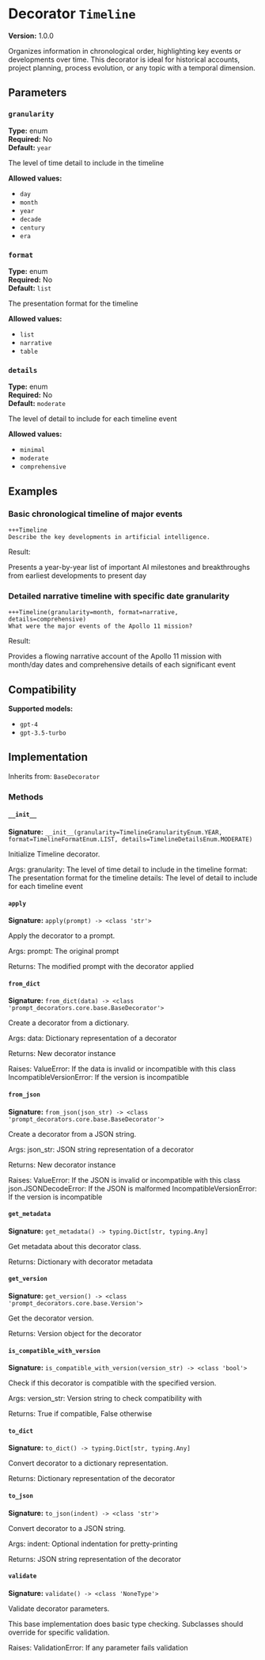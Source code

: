 # Decorator `Timeline`

**Version:** 1.0.0

Organizes information in chronological order, highlighting key events or developments over time. This decorator is ideal for historical accounts, project planning, process evolution, or any topic with a temporal dimension.

## Parameters

### `granularity`

**Type:** enum  
**Required:** No  
**Default:** `year`  

The level of time detail to include in the timeline

**Allowed values:**

- `day`
- `month`
- `year`
- `decade`
- `century`
- `era`

### `format`

**Type:** enum  
**Required:** No  
**Default:** `list`  

The presentation format for the timeline

**Allowed values:**

- `list`
- `narrative`
- `table`

### `details`

**Type:** enum  
**Required:** No  
**Default:** `moderate`  

The level of detail to include for each timeline event

**Allowed values:**

- `minimal`
- `moderate`
- `comprehensive`

## Examples

### Basic chronological timeline of major events

```
+++Timeline
Describe the key developments in artificial intelligence.
```

Result:

Presents a year-by-year list of important AI milestones and breakthroughs from earliest developments to present day

### Detailed narrative timeline with specific date granularity

```
+++Timeline(granularity=month, format=narrative, details=comprehensive)
What were the major events of the Apollo 11 mission?
```

Result:

Provides a flowing narrative account of the Apollo 11 mission with month/day dates and comprehensive details of each significant event

## Compatibility

**Supported models:**

- `gpt-4`
- `gpt-3.5-turbo`

## Implementation

Inherits from: `BaseDecorator`

### Methods

#### `__init__`

**Signature:** `__init__(granularity=TimelineGranularityEnum.YEAR, format=TimelineFormatEnum.LIST, details=TimelineDetailsEnum.MODERATE)`

Initialize Timeline decorator.

Args:
    granularity: The level of time detail to include in the timeline
    format: The presentation format for the timeline
    details: The level of detail to include for each timeline event

#### `apply`

**Signature:** `apply(prompt) -> <class 'str'>`

Apply the decorator to a prompt.

Args:
    prompt: The original prompt
    
Returns:
    The modified prompt with the decorator applied

#### `from_dict`

**Signature:** `from_dict(data) -> <class 'prompt_decorators.core.base.BaseDecorator'>`

Create a decorator from a dictionary.

Args:
    data: Dictionary representation of a decorator
    
Returns:
    New decorator instance
    
Raises:
    ValueError: If the data is invalid or incompatible with this class
    IncompatibleVersionError: If the version is incompatible

#### `from_json`

**Signature:** `from_json(json_str) -> <class 'prompt_decorators.core.base.BaseDecorator'>`

Create a decorator from a JSON string.

Args:
    json_str: JSON string representation of a decorator
    
Returns:
    New decorator instance
    
Raises:
    ValueError: If the JSON is invalid or incompatible with this class
    json.JSONDecodeError: If the JSON is malformed
    IncompatibleVersionError: If the version is incompatible

#### `get_metadata`

**Signature:** `get_metadata() -> typing.Dict[str, typing.Any]`

Get metadata about this decorator class.

Returns:
    Dictionary with decorator metadata

#### `get_version`

**Signature:** `get_version() -> <class 'prompt_decorators.core.base.Version'>`

Get the decorator version.

Returns:
    Version object for the decorator

#### `is_compatible_with_version`

**Signature:** `is_compatible_with_version(version_str) -> <class 'bool'>`

Check if this decorator is compatible with the specified version.

Args:
    version_str: Version string to check compatibility with
    
Returns:
    True if compatible, False otherwise

#### `to_dict`

**Signature:** `to_dict() -> typing.Dict[str, typing.Any]`

Convert decorator to a dictionary representation.

Returns:
    Dictionary representation of the decorator

#### `to_json`

**Signature:** `to_json(indent) -> <class 'str'>`

Convert decorator to a JSON string.

Args:
    indent: Optional indentation for pretty-printing
    
Returns:
    JSON string representation of the decorator

#### `validate`

**Signature:** `validate() -> <class 'NoneType'>`

Validate decorator parameters.

This base implementation does basic type checking.
Subclasses should override for specific validation.

Raises:
    ValidationError: If any parameter fails validation

